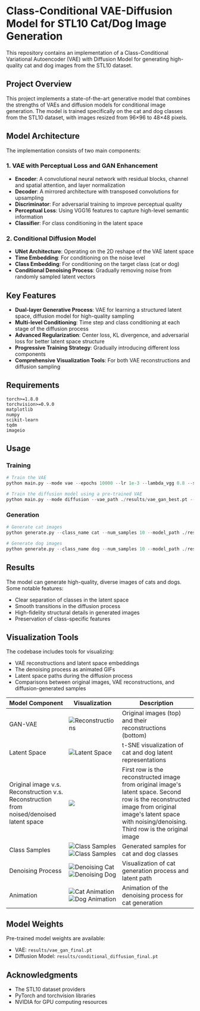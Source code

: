 # Class-Conditional VAE-Diffusion Model for STL10 Cat/Dog Image Generation

This repository contains an implementation of a Class-Conditional Variational Autoencoder (VAE) with Diffusion Model for generating high-quality cat and dog images from the STL10 dataset.

## Project Overview

This project implements a state-of-the-art generative model that combines the strengths of VAEs and diffusion models for conditional image generation. The model is trained specifically on the cat and dog classes from the STL10 dataset, with images resized from 96×96 to 48×48 pixels.

## Model Architecture

The implementation consists of two main components:

### 1. VAE with Perceptual Loss and GAN Enhancement

- **Encoder**: A convolutional neural network with residual blocks, channel and spatial attention, and layer normalization
- **Decoder**: A mirrored architecture with transposed convolutions for upsampling
- **Discriminator**: For adversarial training to improve perceptual quality
- **Perceptual Loss**: Using VGG16 features to capture high-level semantic information
- **Classifier**: For class conditioning in the latent space

### 2. Conditional Diffusion Model

- **UNet Architecture**: Operating on the 2D reshape of the VAE latent space
- **Time Embedding**: For conditioning on the noise level
- **Class Embedding**: For conditioning on the target class (cat or dog)
- **Conditional Denoising Process**: Gradually removing noise from randomly sampled latent vectors

## Key Features

- **Dual-layer Generative Process**: VAE for learning a structured latent space, diffusion model for high-quality sampling
- **Multi-level Conditioning**: Time step and class conditioning at each stage of the diffusion process
- **Advanced Regularization**: Center loss, KL divergence, and adversarial loss for better latent space structure
- **Progressive Training Strategy**: Gradually introducing different loss components
- **Comprehensive Visualization Tools**: For both VAE reconstructions and diffusion sampling

## Requirements

```
torch>=1.8.0
torchvision>=0.9.0
matplotlib
numpy
scikit-learn
tqdm
imageio
```

## Usage

### Training

```python
# Train the VAE
python main.py --mode vae --epochs 10000 --lr 1e-3 --lambda_vgg 0.8 --save_dir ./results

# Train the diffusion model using a pre-trained VAE
python main.py --mode diffusion --vae_path ./results/vae_gan_best.pt --epochs 2000 --lr 1e-3 --save_dir ./results
```

### Generation

```python
# Generate cat images
python generate.py --class_name cat --num_samples 10 --model_path ./results/conditional_diffusion_final.pt

# Generate dog images
python generate.py --class_name dog --num_samples 10 --model_path ./results/conditional_diffusion_final.pt
```

## Results

The model can generate high-quality, diverse images of cats and dogs. Some notable features:

- Clear separation of classes in the latent space
- Smooth transitions in the diffusion process
- High-fidelity structural details in generated images
- Preservation of class-specific features

## Visualization Tools

The codebase includes tools for visualizing:

- VAE reconstructions and latent space embeddings
- The denoising process as animated GIFs
- Latent space paths during the diffusion process
- Comparisons between original images, VAE reconstructions, and diffusion-generated samples

Model Component | Visualization | Description |
|-----------------|---------------|-------------|
| GAN-VAE | ![Reconstructions](https://github.com/ynyeh0221/CIFAR10-cat-dog-generative-latent-diffusion/blob/main/v12/output/reconstruction/vae_reconstruction_epoch_10000.png) | Original images (top) and their reconstructions (bottom) |
| Latent Space | ![Latent Space](https://github.com/ynyeh0221/CIFAR10-cat-dog-generative-latent-diffusion/blob/main/v12/output/latent_space/vae_latent_space_epoch_10000.png) | t-SNE visualization of cat and dog latent representations |
| Original image v.s. Reconstruction v.s. Reconstruction from noised/denoised latent space | ![](https://github.com/ynyeh0221/CIFAR10-cat-dog-generative-latent-diffusion/blob/main/v12/output/diffusion_latent_space_comparison/latent_comparison_epoch_6700.png) | First row is the reconstructed image from original image's latent space. Second row is the reconstructed image from original image's latent space with noising/denoising. Third row is the original image |
| Class Samples | ![Class Samples](https://github.com/ynyeh0221/CIFAR10-cat-dog-generative-latent-diffusion/blob/main/v12/output/diffusion_sample_result/sample_class_cat_epoch_6700.png)![Class Samples](https://github.com/ynyeh0221/CIFAR10-cat-dog-generative-latent-diffusion/blob/main/v12/output/diffusion_sample_result/sample_class_dog_epoch_6700.png) | Generated samples for cat and dog classes |
| Denoising Process | ![Denoising Cat](https://github.com/ynyeh0221/CIFAR10-cat-dog-generative-latent-diffusion/blob/main/v11/output/diffusion_path/denoising_path_cat_epoch_6700.png)![Denoising Dog](https://github.com/ynyeh0221/CIFAR10-cat-dog-generative-latent-diffusion/blob/main/v12/output/diffusion_path/denoising_path_dog_epoch_6700.png) | Visualization of cat generation process and latent path |
| Animation | ![Cat Animation](https://github.com/ynyeh0221/CIFAR10-cat-dog-generative-latent-diffusion/blob/main/v12/animination/diffusion_animation_cat_epoch_6700.gif)![Dog Animation](https://github.com/ynyeh0221/CIFAR10-cat-dog-generative-latent-diffusion/blob/main/v12/animination/diffusion_animation_dog_epoch_6700.gif) | Animation of the denoising process for cat generation |

## Model Weights

Pre-trained model weights are available:
- VAE: `results/vae_gan_final.pt`
- Diffusion Model: `results/conditional_diffusion_final.pt`

## Acknowledgments

- The STL10 dataset providers
- PyTorch and torchvision libraries
- NVIDIA for GPU computing resources
